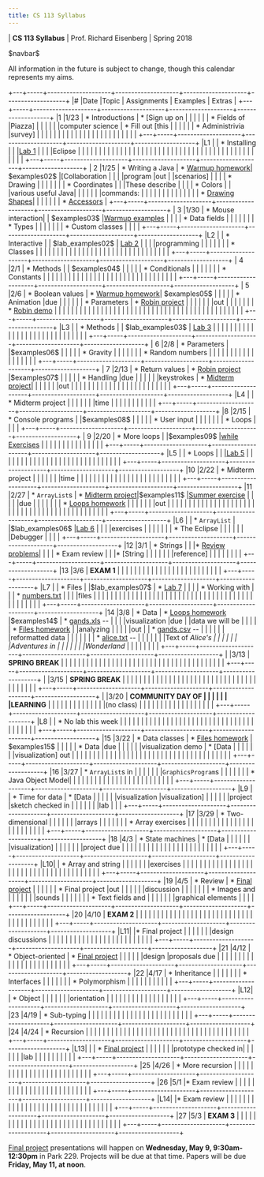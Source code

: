 ```yaml
---
title: CS 113 Syllabus
---
```


<div id="header">

| **CS 113 Syllabus**
| Prof. Richard Eisenberg
| Spring 2018

</div>

\$navbar\$

All information in the future is subject to change, though this calendar
represents my aims.

+---+-----+--------------------+--------------------+--------------------+-------------------+
|\# |Date |Topic               |  Assignments       | Examples           |  Extras           |
+---+-----+--------------------+--------------------+--------------------+-------------------+
|1  |1/23 | * Introductions    | * [Sign up on      |                    |                   |
|   |     | * Fields of        |Piazza]             |                    |                   |
|   |     |computer science    | * Fill out [this   |                    |                   |
|   |     | * Administrivia    |survey]             |                    |                   |
|   |     |                    |                    |                    |                   |
|   |     |                    |                    |                    |                   |
|   |     |                    |                    |                    |                   |
+---+-----+--------------------+--------------------+--------------------+-------------------+
|L1 |     | * Installing       |                    |                    |[Lab 1]            |
|   |     |Eclipse             |                    |                    |                   |
|   |     |                    |                    |                    |                   |
|   |     |                    |                    |                    |                   |
|   |     |                    |                    |                    |                   |
|   |     |                    |                    |                    |                   |
|   |     |                    |                    |                    |                   |
|   |     |                    |                    |                    |                   |
+---+-----+--------------------+--------------------+--------------------+-------------------+
| 2 |1/25 | * Writing a Java   | * [Warmup homework]| \$examples02\$     |[Collaboration     |
|   |     |program             |out                 |                    |scenarios]         |
|   |     | * Drawing          |                    |                    |                   |
|   |     | * Coordinates      |                    |                    |These describe     |
|   |     | * Colors           |                    |                    |various useful Java|
|   |     |                    |                    |                    |commands:          |
|   |     |                    |                    |                    |                   |
|   |     |                    |                    |                    | * [Drawing Shapes]|
|   |     |                    |                    |                    | * [Accessors]     |
+---+-----+--------------------+--------------------+--------------------+-------------------+
| 3 |1/30 | * Mouse interaction|                    | \$examples03\$     |[Warmup examples]  |
|   |     | * Data fields      |                    |                    |                   |
|   |     | * Types            |                    |                    |                   |
|   |     | * Custom classes   |                    |                    |                   |
+---+-----+--------------------+--------------------+--------------------+-------------------+
|L2 |     | * Interactive      |                    | \$lab_examples02\$ | [Lab 2]           |
|   |     |programming         |                    |                    |                   |
|   |     | * Classes          |                    |                    |                   |
|   |     |                    |                    |                    |                   |
|   |     |                    |                    |                    |                   |
|   |     |                    |                    |                    |                   |
|   |     |                    |                    |                    |                   |
+---+-----+--------------------+--------------------+--------------------+-------------------+
| 4 |2/1  | * Methods          |                    | \$examples04\$     |                   |
|   |     | * Conditionals     |                    |                    |                   |
|   |     | * Constants        |                    |                    |                   |
|   |     |                    |                    |                    |                   |
|   |     |                    |                    |                    |                   |
|   |     |                    |                    |                    |                   |
|   |     |                    |                    |                    |                   |
+---+-----+--------------------+--------------------+--------------------+-------------------+
| 5 |2/6  | * Boolean values   | * [Warmup homework]| \$examples05\$     |                   |
|   |     | * Animation        |due                 |                    |                   |
|   |     | * Parameters       | * [Robin project]  |                    |                   |
|   |     |                    |out                 |                    |                   |
|   |     |                    | * [Robin demo]     |                    |                   |
|   |     |                    |                    |                    |                   |
|   |     |                    |                    |                    |                   |
|   |     |                    |                    |                    |                   |
|   |     |                    |                    |                    |                   |
|   |     |                    |                    |                    |                   |
|   |     |                    |                    |                    |                   |
+---+-----+--------------------+--------------------+--------------------+-------------------+
|L3 |     | * Methods          |                    | \$lab_examples03\$ | [Lab 3]           |
|   |     |                    |                    |                    |                   |
|   |     |                    |                    |                    |                   |
|   |     |                    |                    |                    |                   |
|   |     |                    |                    |                    |                   |
+---+-----+--------------------+--------------------+--------------------+-------------------+
| 6 |2/8  | * Parameters       |                    |\$examples06\$      |                   |
|   |     | * Gravity          |                    |                    |                   |
|   |     | * Random numbers   |                    |                    |                   |
|   |     |                    |                    |                    |                   |
|   |     |                    |                    |                    |                   |
+---+-----+--------------------+--------------------+--------------------+-------------------+
| 7 |2/13 | * Return values    | * [Robin project]  |\$examples07\$      |                   |
|   |     | * Handling         |due                 |                    |                   |
|   |     |keystrokes          | * [Midterm project]|                    |                   |
|   |     |                    |out                 |                    |                   |
|   |     |                    |                    |                    |                   |
|   |     |                    |                    |                    |                   |
|   |     |                    |                    |                    |                   |
+---+-----+--------------------+--------------------+--------------------+-------------------+
|L4 |     | * Midterm project  |                    |                    |                   |
|   |     |time                |                    |                    |                   |
|   |     |                    |                    |                    |                   |
+---+-----+--------------------+--------------------+--------------------+-------------------+
|8  |2/15 | * Console programs |                    |\$examples08\$      |                   |
|   |     | * User input       |                    |                    |                   |
|   |     | * Loops            |                    |                    |                   |
+---+-----+--------------------+--------------------+--------------------+-------------------+
| 9 |2/20 | * More loops       |                    |\$examples09\$      |[while Exercises]  |
|   |     |                    |                    |                    |                   |
|   |     |                    |                    |                    |                   |
+---+-----+--------------------+--------------------+--------------------+-------------------+
|L5 |     | * Loops            |                    |                    |[Lab 5]            |
|   |     |                    |                    |                    |                   |
|   |     |                    |                    |                    |                   |
|   |     |                    |                    |                    |                   |
|   |     |                    |                    |                    |                   |
+---+-----+--------------------+--------------------+--------------------+-------------------+
|10 |2/22 | * Midterm project  |                    |                    |                   |
|   |     |time                |                    |                    |                   |
|   |     |                    |                    |                    |                   |
|   |     |                    |                    |                    |                   |
|   |     |                    |                    |                    |                   |
+---+-----+--------------------+--------------------+--------------------+-------------------+
|11 |2/27 | * `ArrayList`s     | * [Midterm project]|\$examples11\$      |[Summer exercise]  |
|   |     |                    |due                 |                    |                   |
|   |     |                    | * [Loops homework] |                    |                   |
|   |     |                    |out                 |                    |                   |
|   |     |                    |                    |                    |                   |
|   |     |                    |                    |                    |                   |
|   |     |                    |                    |                    |                   |
|   |     |                    |                    |                    |                   |
|   |     |                    |                    |                    |                   |
|   |     |                    |                    |                    |                   |
+---+-----+--------------------+--------------------+--------------------+-------------------+
|L6 |     | * `ArrayList`      |                    |\$lab_examples06\$  |[Lab 6]            |
|   |     |exercises           |                    |                    |                   |
|   |     | * The Eclipse      |                    |                    |                   |
|   |     |Debugger            |                    |                    |                   |
+---+-----+--------------------+--------------------+--------------------+-------------------+
|12 |3/1  | * Strings          |                    |                    |* [Review problems]|
|   |     | * Exam review      |                    |                    |* [String          |
|   |     |                    |                    |                    |reference]         |
|   |     |                    |                    |                    |                   |
+---+-----+--------------------+--------------------+--------------------+-------------------+
|13 |3/6  | **EXAM 1**         |                    |                    |                   |
|   |     |                    |                    |                    |                   |
|   |     |                    |                    |                    |                   |
|   |     |                    |                    |                    |                   |
+---+-----+--------------------+--------------------+--------------------+-------------------+
|L7 |     | * Files            |                    |\$lab_examples07\$  | * [Lab 7]         |
|   |     | * Working with     |                    |                    | * [numbers.txt]   |
|   |     |files               |                    |                    |                   |
|   |     |                    |                    |                    |                   |
|   |     |                    |                    |                    |                   |
|   |     |                    |                    |                    |                   |
|   |     |                    |                    |                    |                   |
|   |     |                    |                    |                    |                   |
|   |     |                    |                    |                    |                   |
+---+-----+--------------------+--------------------+--------------------+-------------------+
|14 |3/8  | * Data             | * [Loops homework] |\$examples14\$      | * [gands.xls] --  |
|   |     |visualization       |due                 |                    |data we will be    |
|   |     |                    | * [Files homework] |                    |analyzing          |
|   |     |                    |out                 |                    | * [gands.csv] --  |
|   |     |                    |                    |                    |reformatted data   |
|   |     |                    |                    |                    | * [alice.txt] --  |
|   |     |                    |                    |                    |Text of *Alice's   |
|   |     |                    |                    |                    |Adventures in      |
|   |     |                    |                    |                    |Wonderland*        |
|   |     |                    |                    |                    |                   |
+---+-----+--------------------+--------------------+--------------------+-------------------+
|   |3/13 | **SPRING BREAK**   |                    |                    |                   |
|   |     |                    |                    |                    |                   |
|   |     |                    |                    |                    |                   |
|   |     |                    |                    |                    |                   |
|   |     |                    |                    |                    |                   |
|   |     |                    |                    |                    |                   |
+---+-----+--------------------+--------------------+--------------------+-------------------+
|   |3/15 | **SPRING BREAK**   |                    |                    |                   |
|   |     |                    |                    |                    |                   |
|   |     |                    |                    |                    |                   |
|   |     |                    |                    |                    |                   |
|   |     |                    |                    |                    |                   |
|   |     |                    |                    |                    |                   |
+---+-----+--------------------+--------------------+--------------------+-------------------+
|   |3/20 | **COMMUNITY DAY OF |                    |                    |                   |
|   |     |LEARNING**          |                    |                    |                   |
|   |     |                    |                    |                    |                   |
|   |     |(no class)          |                    |                    |                   |
|   |     |                    |                    |                    |                   |
|   |     |                    |                    |                    |                   |
+---+-----+--------------------+--------------------+--------------------+-------------------+
|L8 |     | * No lab this week |                    |                    |                   |
|   |     |                    |                    |                    |                   |
|   |     |                    |                    |                    |                   |
|   |     |                    |                    |                    |                   |
|   |     |                    |                    |                    |                   |
|   |     |                    |                    |                    |                   |
+---+-----+--------------------+--------------------+--------------------+-------------------+
|15 |3/22 | * Data classes     | * [Files homework] | \$examples15\$     |                   |
|   |     | * Data             |due                 |                    |                   |
|   |     |visualization demo  | * [Data            |                    |                   |
|   |     |                    |visualization] out  |                    |                   |
|   |     |                    |                    |                    |                   |
|   |     |                    |                    |                    |                   |
|   |     |                    |                    |                    |                   |
|   |     |                    |                    |                    |                   |
|   |     |                    |                    |                    |                   |
+---+-----+--------------------+--------------------+--------------------+-------------------+
|16 |3/27 | * `ArrayList`s in  |                    |                    |                   |
|   |     |`GraphicsProgram`s  |                    |                    |                   |
|   |     | * Java Object Model|                    |                    |                   |
|   |     |                    |                    |                    |                   |
|   |     |                    |                    |                    |                   |
|   |     |                    |                    |                    |                   |
+---+-----+--------------------+--------------------+--------------------+-------------------+
|L9 |     | * Time for data    | * [Data            |                    |                   |
|   |     |visualization       |visualization]      |                    |                   |
|   |     |project             |sketch checked in   |                    |                   |
|   |     |                    |lab                 |                    |                   |
+---+-----+--------------------+--------------------+--------------------+-------------------+
|17 |3/29 | * Two-dimensional  |                    |                    |                   |
|   |     |arrays              |                    |                    |                   |
|   |     | * Array exercises  |                    |                    |                   |
|   |     |                    |                    |                    |                   |
|   |     |                    |                    |                    |                   |
|   |     |                    |                    |                    |                   |
+---+-----+--------------------+--------------------+--------------------+-------------------+
|18 |4/3  | * State machines   | * [Data            |                    |                   |
|   |     |                    |visualization]      |                    |                   |
|   |     |                    |project due         |                    |                   |
|   |     |                    |                    |                    |                   |
|   |     |                    |                    |                    |                   |
|   |     |                    |                    |                    |                   |
+---+-----+--------------------+--------------------+--------------------+-------------------+
|L10|     | * Array and string |                    |                    |                   |
|   |     |exercises           |                    |                    |                   |
|   |     |                    |                    |                    |                   |
|   |     |                    |                    |                    |                   |
|   |     |                    |                    |                    |                   |
|   |     |                    |                    |                    |                   |
|   |     |                    |                    |                    |                   |
+---+-----+--------------------+--------------------+--------------------+-------------------+
|19 |4/5  |  * Review          | * [Final project]  |                    |                   |
|   |     |  * Final project   |out                 |                    |                   |
|   |     |discussion          |                    |                    |                   |
|   |     |  * Images and      |                    |                    |                   |
|   |     |sounds              |                    |                    |                   |
|   |     |  * Text fields and |                    |                    |                   |
|   |     |graphical elements  |                    |                    |                   |
+---+-----+--------------------+--------------------+--------------------+-------------------+
|20 |4/10 | **EXAM 2**         |                    |                    |                   |
|   |     |                    |                    |                    |                   |
|   |     |                    |                    |                    |                   |
|   |     |                    |                    |                    |                   |
|   |     |                    |                    |                    |                   |
|   |     |                    |                    |                    |                   |
+---+-----+--------------------+--------------------+--------------------+-------------------+
|L11|     |* Final project     |                    |                    |                   |
|   |     |design discussions  |                    |                    |                   |
|   |     |                    |                    |                    |                   |
|   |     |                    |                    |                    |                   |
|   |     |                    |                    |                    |                   |
+---+-----+--------------------+--------------------+--------------------+-------------------+
|21 |4/12 |  * Object-oriented | * [Final project]  |                    |                   |
|   |     |design              |proposals due       |                    |                   |
|   |     |                    |                    |                    |                   |
|   |     |                    |                    |                    |                   |
|   |     |                    |                    |                    |                   |
+---+-----+--------------------+--------------------+--------------------+-------------------+
|22 |4/17 | * Inheritance      |                    |                    |                   |
|   |     | * Interfaces       |                    |                    |                   |
|   |     | * Polymorphism     |                    |                    |                   |
|   |     |                    |                    |                    |                   |
+---+-----+--------------------+--------------------+--------------------+-------------------+
|L12|     | * Object           |                    |                    |                   |
|   |     |orientation         |                    |                    |                   |
|   |     |                    |                    |                    |                   |
|   |     |                    |                    |                    |                   |
+---+-----+--------------------+--------------------+--------------------+-------------------+
|23 |4/19 | * Sub-typing       |                    |                    |                   |
|   |     |                    |                    |                    |                   |
|   |     |                    |                    |                    |                   |
|   |     |                    |                    |                    |                   |
+---+-----+--------------------+--------------------+--------------------+-------------------+
|24 |4/24 | * Recursion        |                    |                    |                   |
|   |     |                    |                    |                    |                   |
|   |     |                    |                    |                    |                   |
|   |     |                    |                    |                    |                   |
|   |     |                    |                    |                    |                   |
|   |     |                    |                    |                    |                   |
+---+-----+--------------------+--------------------+--------------------+-------------------+
|L13|     |                    | * [Final project]  |                    |                   |
|   |     |                    |prototype checked in|                    |                   |
|   |     |                    |lab                 |                    |                   |
|   |     |                    |                    |                    |                   |
+---+-----+--------------------+--------------------+--------------------+-------------------+
|25 |4/26 | * More recursion   |                    |                    |                   |
|   |     |                    |                    |                    |                   |
|   |     |                    |                    |                    |                   |
|   |     |                    |                    |                    |                   |
+---+-----+--------------------+--------------------+--------------------+-------------------+
|26 |5/1  |* Exam review       |                    |                    |                   |
|   |     |                    |                    |                    |                   |
|   |     |                    |                    |                    |                   |
|   |     |                    |                    |                    |                   |
+---+-----+--------------------+--------------------+--------------------+-------------------+
|L14|     |* Exam review       |                    |                    |                   |
|   |     |                    |                    |                    |                   |
|   |     |                    |                    |                    |                   |
|   |     |                    |                    |                    |                   |
|   |     |                    |                    |                    |                   |
+---+-----+--------------------+--------------------+--------------------+-------------------+
|27 |5/3  | **EXAM 3**         |                    |                    |                   |
|   |     |                    |                    |                    |                   |
|   |     |                    |                    |                    |                   |
|   |     |                    |                    |                    |                   |
|   |     |                    |                    |                    |                   |
+---+-----+--------------------+--------------------+--------------------+-------------------+

[Final project] presentations will happen on **Wednesday, May 9, 9:30am-12:30pm** in Park 229.
Projects will be due at that time. Papers will be due **Friday, May 11, at noon**.

[Sign up on Piazza]: https://piazza.com/brynmawr/spring2018/cs113
[this survey]: https://goo.gl/forms/Ct69SNCnXQCV6GtB2
[Lab 1]: lab01/lab.html
[Warmup homework]: hw01/Warmup.pdf
[Drawing Shapes]: 02/Shapes.pdf
[Accessors]: 02/Accessors.pdf
[Warmup examples]: hw01/demo.html
[`if` exercise]: 04/exercise.html
[Methods exercise]: 04/method.html
[Cat.java]: lab03/Cat.java
[Robot.java]: lab03/Robot.java
[Lab 2]: lab02/Lab2.pdf
[Robin project]: hw02/Robin.pdf
[Robin demo]: hw02/robin.jar
[Lab 3]: lab03/Lab3.pdf
[Midterm project]: hw03/midterm.html
[Tracing paper exercises]: 07/tp.pdf
[Review problems]: 12/Review1.pdf
[Lab 5]: lab05/lab5.pdf
[while Exercises]: 09/while-exercises.pdf
[alc]: 12/arraylists.pdf
[Summer exercise]: 11/summer.pdf
[Lab 6]: lab06/lab06.pdf
[Imperfect.java]: lab06/Imperfect.java
[Loops homework]: hw04/Loops.pdf
[CodingBat]: http://codingbat.com/
[alice.txt]: hw05/alice.txt
[Files homework]: hw05/Files.pdf
[Lab 7]: lab07/Lab7.pdf
[gands.xls]: 14/gands.xls
[gands.csv]: 14/gands.csv
[Data visualization]: hw06/Data.pdf
[algp]: 16/exercise.pdf
[Final project]: hw07/Final.pdf
[Array exercises]: 18/Arrays.pdf
[Lab 9]: lab09/Lab9.pdf
[Exam 2 review]: 19/Review.pdf
[music.mp3]: 20/music.mp3
[hitchhiker.jpg]: 20/hitchhiker.jpg
[moo.wav]: 20/moo.wav
[Exam 2 reference]: 20/Reference.pdf
[Haskell exercises]: 21/exercises.pdf
[Recursion exercises]: 23/Recursion.pdf
[Collaboration scenarios]: 02/CollaborationScenarios.pdf
[String reference]: https://docs.oracle.com/javase/8/docs/api/java/lang/String.html
[ReadFile.java]: lab07/ReadFile.java
[Multiplier.java]: lab07/Multiplier.java
[numbers.txt]: lab07/numbers.txt
